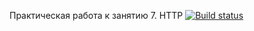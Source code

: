 Практическая работа к занятию 7. HTTP
[![Build status](https://ci.appveyor.com/api/projects/status/vc5x1c40simkly09/branch/main?svg=true)](https://ci.appveyor.com/project/MargaritaIko/ahj-http-frontend/branch/main)

